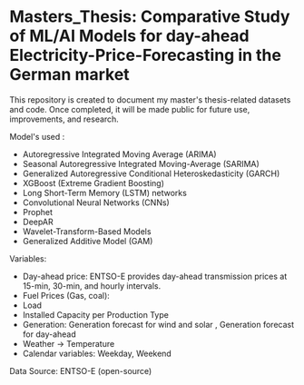 # Masters_Thesis: Comparative Study of ML/AI Models for day-ahead Electricity-Price-Forecasting in the German market
This repository is created to document my master's thesis-related datasets and code. 
Once completed, it will be made public for future use, improvements, and research. 

Model's used : 
- Autoregressive Integrated Moving Average (ARIMA)
- Seasonal Autoregressive Integrated Moving-Average (SARIMA)
- Generalized Autoregressive Conditional Heteroskedasticity (GARCH)
- XGBoost (Extreme Gradient Boosting)
- Long Short-Term Memory (LSTM) networks
- Convolutional Neural Networks (CNNs)
- Prophet
- DeepAR
- Wavelet-Transform-Based Models
- Generalized Additive Model (GAM)

Variables:
- Day-ahead price: ENTSO-E provides day-ahead transmission prices at 15-min, 30-min, and hourly intervals.
- Fuel Prices (Gas, coal): 
- Load 
- Installed Capacity per Production Type
- Generation: Generation forecast for wind and solar , Generation forecast for day-ahead
- Weather -> Temperature
- Calendar variables: Weekday, Weekend

Data Source: ENTSO-E (open-source)

